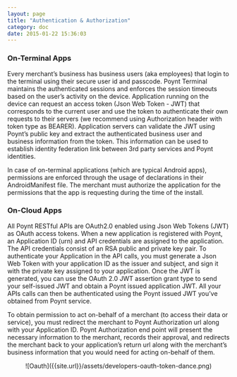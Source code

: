 ```yaml
---
layout: page
title: "Authentication & Authorization"
category: doc
date: 2015-01-22 15:36:03
---
```


### On-Terminal Apps

Every merchant’s business has business users (aka employees) that login to the terminal using their secure user id and passcode. Poynt Terminal maintains the authenticated sessions and enforces the session timeouts based on the user’s activity on the device. Application running on the device can request an access token (Json Web Token - JWT) that corresponds to the current user and use the token to authenticate their own requests to their servers (we recommend using Authorization header with token type as BEARER). Application servers can validate the JWT using Poynt’s public key and extract the authenticated business user and business information from the token. This information can be used to establish identity federation link between 3rd party services and Poynt identities.

In case of on-terminal applications (which are typical Android apps), permissions are enforced through the usage of declarations in their AndroidManifest file. The merchant must authorize the application for the permissions that the app is requesting during the time of the install.


### On-Cloud Apps

All Poynt RESTful APIs are OAuth2.0 enabled using Json Web Tokens (JWT) as OAuth access tokens. When a new application is registered with Poynt, an Application ID (urn) and API credentials are assigned to the application. The API credentials consist of an RSA public and private key pair. To authenticate your Application in the API calls, you must generate a Json Web Token with your application ID as the issuer and subject, and sign it with the private key assigned to your application. Once the JWT is generated, you can use the OAuth 2.0 JWT assertion grant type to send your self-issued JWT and obtain a Poynt issued application JWT. All your APIs calls can then be authenticated using the Poynt issued JWT you’ve obtained from Poynt service.

To obtain permission to act on-behalf of a merchant (to access their data or service), you must redirect the merchant to Poynt Authorization url along with your Application ID. Poynt Authorization end point will present the necessary information to the merchant, records their approval, and redirects the merchant back to your application’s return url along with the merchant’s business information that you would need for acting on-behalf of them.

<center>![Oauth]({{site.url}}/assets/developers-oauth-token-dance.png)</center>
